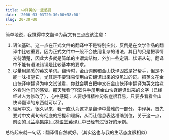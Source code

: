 ```yaml
---
title: 中译英的一些感受
date: '2006-03-03T20:30:00+08:00'
slug: 20-30-00
---
```


简单地说，我觉得中文翻译为英文有三点应该注意：

1. 语法基础。这一点在正式文件的翻译中不是特别突出，反倒是在文学作品的翻译中比较重要。因为正式文件中一般不会使用复杂的语法，其目的只是把事情交待清楚，因此大多就是简单的主谓宾结构，外加一些定语、状语从句。翻译中不能有语法错误是比较基本的要求。
2. 尽量用熟悉的英文单词。翻译时，金山词霸和金山快译固然是好帮手，但是不能一味指望它，尤其是不要轻易使用由它翻译出来的没见过的词。把英文在金山快译中翻译为中文试试看，你就会明白把中文在金山快译中翻译为英文给老外看时他们的感受。那天我看了R软件手册用金山快译翻译出来的文字（已经经过人为修改了），心中感慨：人要想得精神分裂症很容易，只要多看看金山快译翻译的东西就可以了。
3. 理解中文。很久以来，我一直认为这才是翻译中最难的一部分。中译英，首先要对中文词句有彻底的把握和理解，从而让信息表达准确到位，关于这一点，前面的[《兰亭集序》（林语堂英译）](/cn/2005/12/15-59-00/)中已经有过很好的示例。

总结起来就一句话：翻译得自然就好。（其实这也与我的生活态度很相似）
